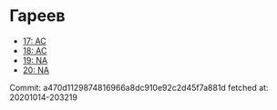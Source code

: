# Гареев
- [17: AC](17.md)
- [18: AC](18.md)
- [19: NA](19.md)
- [20: NA](20.md)

Commit: a470d1129874816966a8dc910e92c2d45f7a881d
 fetched at: 20201014-203219
